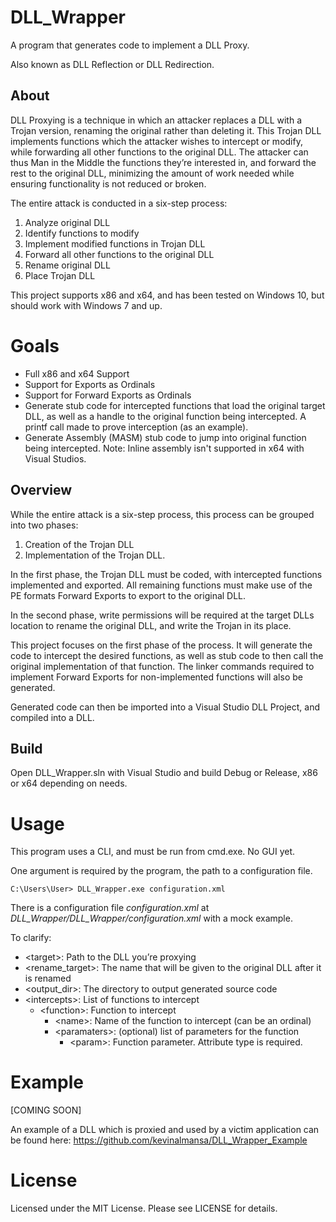# DLL_Wrapper

A program that generates code to implement a DLL Proxy.

Also known as DLL Reflection or DLL Redirection.

## About

DLL Proxying is a technique in which an attacker replaces a DLL with a Trojan
version, renaming the original rather than deleting it. This Trojan DLL
implements functions which the attacker wishes to intercept or modify, while
forwarding all other functions to the original DLL.  The attacker can thus Man
in the Middle the functions they’re interested in, and forward the rest to the
original DLL, minimizing the amount of work needed while ensuring functionality
is not reduced or broken.

The entire attack is conducted in a six-step process:
  1.	Analyze original DLL
  2.	Identify functions to modify
  3.	Implement modified functions in Trojan DLL
  4.	Forward all other functions to the original DLL
  5.	Rename original DLL
  6.	Place Trojan DLL

This project supports x86 and x64, and has been tested on Windows 10, but should
work with Windows 7 and up.

# Goals

* Full x86 and x64 Support
* Support for Exports as Ordinals
* Support for Forward Exports as Ordinals
* Generate stub code for intercepted functions that load the original target
DLL, as well as a handle to the original function being intercepted. A printf
call made to prove interception (as an example).
* Generate Assembly (MASM) stub code to jump into original function being
intercepted. Note: Inline assembly isn't supported in x64 with Visual Studios.

## Overview

While the entire attack is a six-step process, this process can be grouped into
two phases:

1.	Creation of the Trojan DLL
2.	Implementation of the Trojan DLL.

In the first phase, the Trojan DLL must be coded, with intercepted functions
implemented and exported. All remaining functions must make use of the PE
formats Forward Exports to export to the original DLL.

In the second phase,
write permissions will be required at the target DLLs location to rename the
original DLL, and write the Trojan in its place.

This project focuses on the first phase of the process. It will generate the
code to intercept the desired functions, as well as stub code to then call the
original implementation of that function. The linker commands required to
implement Forward Exports for non-implemented functions will also be generated.

Generated code can then be imported into a Visual Studio DLL Project, and
compiled into a DLL.

## Build

Open DLL_Wrapper.sln with Visual Studio and build Debug or Release, x86 or x64
depending on needs.

# Usage

This program uses a CLI, and must be run from cmd.exe. No GUI yet.

One argument is required by the program, the path to a configuration file.

```
C:\Users\User> DLL_Wrapper.exe configuration.xml
```

There is a configuration file *configuration.xml* at
*DLL_Wrapper/DLL_Wrapper/configuration.xml* with a mock example.

To clarify:
  -	\<target>: Path to the DLL you’re proxying
  -	\<rename_target>: The name that will be given to the original DLL after it
  is renamed
  -	\<output_dir>: The directory to output generated source code
  -	\<intercepts>: List of functions to intercept
    -	\<function>: Function to intercept
        - \<name>: Name of the function to intercept (can be an ordinal)
      	- \<paramaters>: (optional) list of parameters for the function
          - \<param>: Function parameter. Attribute type is required.

# Example

[COMING SOON]

An example of a DLL which is proxied and used by a victim application can be found here:  https://github.com/kevinalmansa/DLL_Wrapper_Example

# License

Licensed under the MIT License. Please see LICENSE for details.
